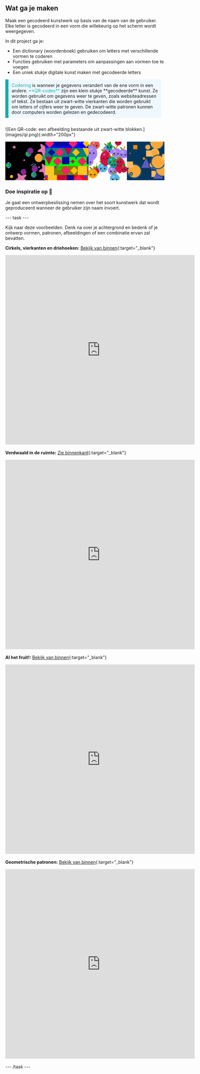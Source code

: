 ## Wat ga je maken

Maak een gecodeerd kunstwerk op basis van de naam van de gebruiker. Elke letter is gecodeerd in een vorm die willekeurig op het scherm wordt weergegeven.

In dit project ga je:
+ Een dictionary (woordenboek) gebruiken om letters met verschillende vormen te coderen
+ Functies gebruiken met parameters om aanpassingen aan vormen toe te voegen
+ Een uniek stukje digitale kunst maken met gecodeerde letters

<div style="display: flex; flex-wrap: wrap">
<div style="flex-basis: 200px; flex-grow: 1; margin-right: 10px; border-left: solid; border-width:10px; border-color: #0faeb0; background-color: aliceblue; padding: 10px; margin-bottom: 27px;">
<span style="color: #0faeb0">Codering</span> is wanneer je gegevens verandert van de ene vorm in een andere. <span style="color: #0faeb0">**QR-codes**</span> zijn een klein stukje **gecodeerde** kunst. Ze worden gebruikt om gegevens weer te geven, zoals websiteadressen of tekst. Ze bestaan uit zwart-witte vierkanten die worden gebruikt om letters of cijfers weer te geven. De zwart-witte patronen kunnen door computers worden gelezen en gedecodeerd.
</div>
<div>
![Een QR-code: een afbeelding bestaande uit zwart-witte blokken.](images/qr.png){:width="200px"}
</div>
</div>

![Een selectie van schermafbeeldingen van voorbeelden van de gecodeerde kunst-projecten die toegankelijk zijn via de onderstaande taken.](images/examples.png)

### Doe inspiratie op 💭

Je gaat een ontwerpbeslissing nemen over het soort kunstwerk dat wordt geproduceerd wanneer de gebruiker zijn naam invoert.

--- task ---

Kijk naar deze voorbeelden. Denk na over je achtergrond en bedenk of je ontwerp vormen, patronen, afbeeldingen of een combinatie ervan zal bevatten.

**Cirkels, vierkanten en driehoeken:** [Bekijk van binnen](https://editor.raspberrypi.org/en/projects/circles-squares-triangles){:target="_blank"}

<iframe src="https://editor.raspberrypi.org/en/embed/viewer/circles-squares-triangles" width="600" height="600" frameborder="0" marginwidth="0" marginheight="0" allowfullscreen>
</iframe>

**Verdwaald in de ruimte:** [Zie binnenkant](https://editor.raspberrypi.org/en/projects/lost-in-space){:target="_blank"}

<iframe src="https://editor.raspberrypi.org/en/embed/viewer/lost-in-space" width="600" height="600" frameborder="0" marginwidth="0" marginheight="0" allowfullscreen>
</iframe>

**Al het fruit!:** [Bekijk van binnen](https://editor.raspberrypi.org/en/projects/all-the-fruit){:target="_blank"}

<iframe src="https://editor.raspberrypi.org/en/embed/viewer/all-the-fruit" width="600" height="600" frameborder="0" marginwidth="0" marginheight="0" allowfullscreen>
</iframe>

**Geometrische patronen:** [Bekijk van binnen](https://editor.raspberrypi.org/en/projects/geometric-patterns-example){:target="_blank"}

<iframe src="https://editor.raspberrypi.org/en/embed/viewer/geometric-patterns-example" width="600" height="600" frameborder="0" marginwidth="0" marginheight="0" allowfullscreen>
</iframe>

--- /task ---


